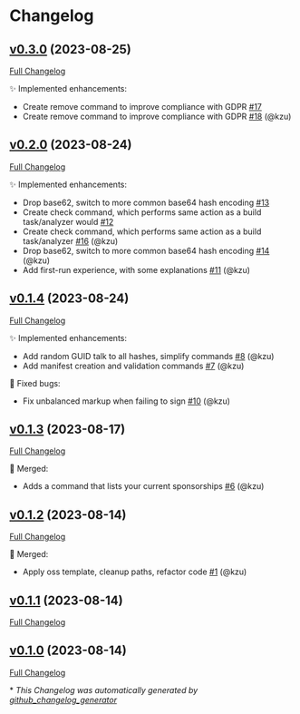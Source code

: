 # Changelog

## [v0.3.0](https://github.com/devlooped/gh-sponsors/tree/v0.3.0) (2023-08-25)

[Full Changelog](https://github.com/devlooped/gh-sponsors/compare/v0.2.0...v0.3.0)

:sparkles: Implemented enhancements:

- Create remove command to improve compliance with GDPR [\#17](https://github.com/devlooped/gh-sponsors/issues/17)
- Create remove command to improve compliance with GDPR [\#18](https://github.com/devlooped/gh-sponsors/pull/18) (@kzu)

## [v0.2.0](https://github.com/devlooped/gh-sponsors/tree/v0.2.0) (2023-08-24)

[Full Changelog](https://github.com/devlooped/gh-sponsors/compare/v0.1.4...v0.2.0)

:sparkles: Implemented enhancements:

- Drop base62, switch to more common base64 hash encoding [\#13](https://github.com/devlooped/gh-sponsors/issues/13)
- Create check command, which performs same action as a build task/analyzer would [\#12](https://github.com/devlooped/gh-sponsors/issues/12)
- Create check command, which performs same action as a build task/analyzer [\#16](https://github.com/devlooped/gh-sponsors/pull/16) (@kzu)
- Drop base62, switch to more common base64 hash encoding [\#14](https://github.com/devlooped/gh-sponsors/pull/14) (@kzu)
- Add first-run experience, with some explanations [\#11](https://github.com/devlooped/gh-sponsors/pull/11) (@kzu)

## [v0.1.4](https://github.com/devlooped/gh-sponsors/tree/v0.1.4) (2023-08-24)

[Full Changelog](https://github.com/devlooped/gh-sponsors/compare/v0.1.3...v0.1.4)

:sparkles: Implemented enhancements:

- Add random GUID talk to all hashes, simplify commands [\#8](https://github.com/devlooped/gh-sponsors/pull/8) (@kzu)
- Add manifest creation and validation commands [\#7](https://github.com/devlooped/gh-sponsors/pull/7) (@kzu)

:bug: Fixed bugs:

- Fix unbalanced markup when failing to sign [\#10](https://github.com/devlooped/gh-sponsors/pull/10) (@kzu)

## [v0.1.3](https://github.com/devlooped/gh-sponsors/tree/v0.1.3) (2023-08-17)

[Full Changelog](https://github.com/devlooped/gh-sponsors/compare/v0.1.2...v0.1.3)

:twisted_rightwards_arrows: Merged:

- Adds a command that lists your current sponsorships [\#6](https://github.com/devlooped/gh-sponsors/pull/6) (@kzu)

## [v0.1.2](https://github.com/devlooped/gh-sponsors/tree/v0.1.2) (2023-08-14)

[Full Changelog](https://github.com/devlooped/gh-sponsors/compare/v0.1.1...v0.1.2)

:twisted_rightwards_arrows: Merged:

- Apply oss template, cleanup paths, refactor code [\#1](https://github.com/devlooped/gh-sponsors/pull/1) (@kzu)

## [v0.1.1](https://github.com/devlooped/gh-sponsors/tree/v0.1.1) (2023-08-14)

[Full Changelog](https://github.com/devlooped/gh-sponsors/compare/v0.1.0...v0.1.1)

## [v0.1.0](https://github.com/devlooped/gh-sponsors/tree/v0.1.0) (2023-08-14)

[Full Changelog](https://github.com/devlooped/gh-sponsors/compare/5d389ec5f8381a74a3a3614dc3b64c636514b487...v0.1.0)



\* *This Changelog was automatically generated by [github_changelog_generator](https://github.com/github-changelog-generator/github-changelog-generator)*
